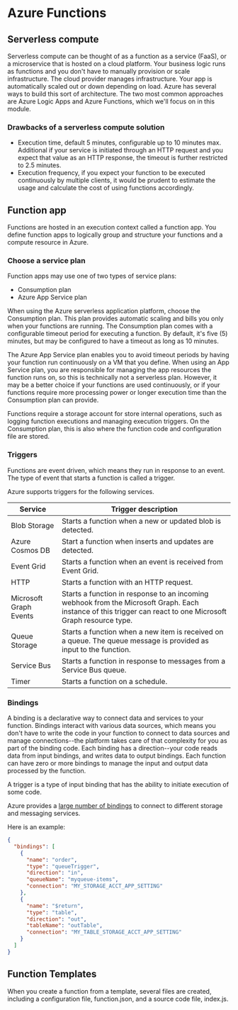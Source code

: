 # Azure Functions

## Serverless compute

Serverless compute can be thought of as a function as a service (FaaS), or a microservice that is hosted on a cloud platform. Your business logic runs as functions and you don't have to manually provision or scale infrastructure. The cloud provider manages infrastructure. Your app is automatically scaled out or down depending on load. Azure has several ways to build this sort of architecture. The two most common approaches are Azure Logic Apps and Azure Functions, which we'll focus on in this module.

### Drawbacks of a serverless compute solution

- Execution time, default 5 minutes, configurable up to 10 minutes max. Additional if your service is initiated through an HTTP request and you expect that value as an HTTP response, the timeout is further restricted to 2.5 minutes.
- Execution frequency, if you expect your function to be executed continuously by multiple clients, it would be prudent to estimate the usage and calculate the cost of using functions accordingly.

## Function app

Functions are hosted in an execution context called a function app. You define function apps to logically group and structure your functions and a compute resource in Azure.

### Choose a service plan

Function apps may use one of two types of service plans:

- Consumption plan
- Azure App Service plan

When using the Azure serverless application platform, choose the Consumption plan. This plan provides automatic scaling and bills you only when your functions are running. The Consumption plan comes with a configurable timeout period for executing a function. By default, it's five (5) minutes, but may be configured to have a timeout as long as 10 minutes.

The Azure App Service plan enables you to avoid timeout periods by having your function run continuously on a VM that you define. When using an App Service plan, you are responsible for managing the app resources the function runs on, so this is technically not a serverless plan. However, it may be a better choice if your functions are used continuously, or if your functions require more processing power or longer execution time than the Consumption plan can provide.

Functions require a storage account for store internal operations, such as logging function executions and managing execution triggers. On the Consumption plan, this is also where the function code and configuration file are stored.

### Triggers

Functions are event driven, which means they run in response to an event. The type of event that starts a function is called a trigger.

Azure supports triggers for the following services.

| **Service** | **Trigger description** |
| - | - |
| Blob Storage | Starts a function when a new or updated blob is detected.
| Azure Cosmos DB | Start a function when inserts and updates are detected.
| Event Grid | Starts a function when an event is received from Event Grid.
| HTTP | Starts a function with an HTTP request.
| Microsoft Graph Events | Starts a function in response to an incoming webhook from the Microsoft Graph. Each instance of this trigger can react to one Microsoft Graph resource type.
| Queue Storage | Starts a function when a new item is received on a queue. The queue message is provided as input to the function.
| Service Bus | Starts a function in response to messages from a Service Bus queue.
| Timer | Starts a function on a schedule.

### Bindings

A binding is a declarative way to connect data and services to your function. Bindings interact with various data sources, which means you don't have to write the code in your function to connect to data sources and manage connections--the platform takes care of that complexity for you as part of the binding code. Each binding has a direction--your code reads data from input bindings, and writes data to output bindings. Each function can have zero or more bindings to manage the input and output data processed by the function.

A trigger is a type of input binding that has the ability to initiate execution of some code.

Azure provides a [large number of bindings](https://docs.microsoft.com/en-us/azure/azure-functions/functions-triggers-bindings#supported-bindings) to connect to different storage and messaging services.

Here is an example:

```json
{
  "bindings": [
    {
      "name": "order",
      "type": "queueTrigger",
      "direction": "in",
      "queueName": "myqueue-items",
      "connection": "MY_STORAGE_ACCT_APP_SETTING"
    },
    {
      "name": "$return",
      "type": "table",
      "direction": "out",
      "tableName": "outTable",
      "connection": "MY_TABLE_STORAGE_ACCT_APP_SETTING"
    }
  ]
}
```

## Function Templates

When you create a function from a template, several files are created, including a configuration file, function.json, and a source code file, index.js.
